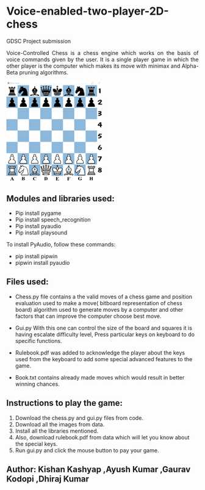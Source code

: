 # Voice-enabled-two-player-2D-chess
GDSC Project submission

 <p align = "justify">Voice-Controlled Chess is a chess engine which works on the basis of voice commands given by the user. It is a single player game in which the other player is the computer which makes its move with minimax and Alpha-Beta pruning algorithms. </p>

 <img src="https://github.com/Kkashyap3002/Voice-enabled-two-player-2D-chess/blob/main/data/CHESS.jpg" width="50%" height="auto">

## Modules and libraries used:

<ul>
	<li>Pip install pygame</li>
	<li>Pip install speech_recognition</li>
	<li>Pip install pyaudio</li>
    <li>Pip install playsound</li>
</ul>
To install PyAudio, follow these commands:
<ul>
    <li>pip install pipwin</li>
    <li>pipwin install pyaudio</li>
</ul>
 
## Files used:

<ul>
	<li>
		<p>Chess.py file contains a the valid moves of a chess game and position evaluation used to make a move( bitboard representation of chess board) algorithm used to generate moves by a computer and other factors that can improve the computer choose best move.
		</p>
	</li>
	<li>
		<p>Gui.py With this one can control the size of the board and squares it is having escalate difficulty level, Press particular keys on keyboard to do specific functions.
		</p>
	</li>
	<li>
		<p>
			Rulebook.pdf was added to acknowledge the player about the keys used from the keyboard to add some special advanced features to the game.
		</p>
	</li>
    <li>
    	<p>
    		Book.txt contains already made moves which would result in better winning chances.
    	</p>
    </li>
</ul>    

## Instructions to play the game:
1.	Download the chess.py and gui.py files from code.
2.	Download all the images from data.
3.	Install all the libraries mentioned.
4.	Also, download rulebook.pdf from data which will let you know about the special keys.
5.	Run gui.py and click the mouse button to pay your game. 

## Author: Kishan Kashyap ,Ayush Kumar ,Gaurav Kodopi ,Dhiraj Kumar
